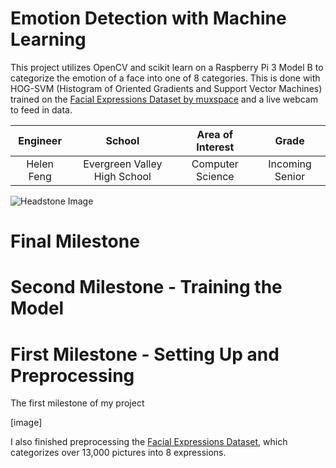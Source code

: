 ﻿# Emotion Detection with Machine Learning
This project utilizes OpenCV and scikit learn on a Raspberry Pi 3 Model B to categorize the emotion of a face into one of 8 categories. This is done with HOG-SVM (Histogram of Oriented Gradients and Support Vector Machines) trained on the [Facial Expressions Dataset by muxspace](https://github.com/muxspace/facial_expressions) and a live webcam to feed in data. 

| **Engineer** | **School** | **Area of Interest** | **Grade** |
|:--:|:--:|:--:|:--:|
| Helen Feng | Evergreen Valley High School | Computer Science | Incoming Senior

![Headstone Image](https://bluestampengineering.com/wp-content/uploads/2016/05/improve.jpg)
  
# Final Milestone


# Second Milestone - Training the Model


# First Milestone - Setting Up and Preprocessing
The first milestone of my project 
  
[image]
  
I also finished preprocessing the [Facial Expressions Dataset](https://github.com/muxspace/facial_expressions.git), which categorizes over 13,000 pictures into 8 expressions. 
